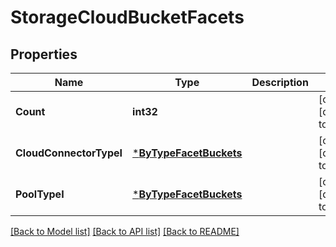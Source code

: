 # StorageCloudBucketFacets

## Properties
Name | Type | Description | Notes
------------ | ------------- | ------------- | -------------
**Count** | **int32** |  | [optional] [default to null]
**CloudConnectorTypeI** | [***ByTypeFacetBuckets**](by_type_facet_buckets.md) |  | [optional] [default to null]
**PoolTypeI** | [***ByTypeFacetBuckets**](by_type_facet_buckets.md) |  | [optional] [default to null]

[[Back to Model list]](../README.md#documentation-for-models) [[Back to API list]](../README.md#documentation-for-api-endpoints) [[Back to README]](../README.md)


